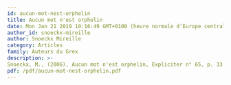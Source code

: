 ```yaml
---
id: aucun-mot-nest-orphelin
title: Aucun mot n'est orphelin
date: Mon Jan 21 2019 10:16:49 GMT+0100 (heure normale d’Europe centrale)
author_id: snoeckx-mireille
author: Snoeckx Mireille
category: Articles
family: Auteurs du Grex
description: >-
Snoeckx, M., (2006), Aucun mot n'est orphelin, Expliciter n° 65, p. 33 - 43. 
pdf: /pdf/aucun-mot-nest-orphelin.pdf
---
```

